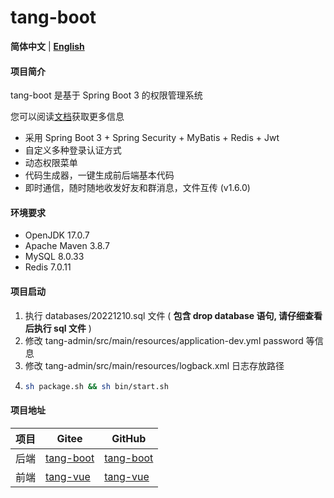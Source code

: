 # tang-boot

**简体中文** | [**English**](./README.en.md)

#### 项目简介

tang-boot 是基于 Spring Boot 3 的权限管理系统

您可以阅读[文档](https://tangllty.eu.org/)获取更多信息

* 采用 Spring Boot 3 + Spring Security + MyBatis + Redis + Jwt
* 自定义多种登录认证方式
* 动态权限菜单
* 代码生成器，一键生成前后端基本代码
* 即时通信，随时随地收发好友和群消息，文件互传 (v1.6.0)

#### 环境要求

* OpenJDK 17.0.7
* Apache Maven 3.8.7
* MySQL 8.0.33
* Redis 7.0.11

#### 项目启动

1. 执行 databases/20221210.sql 文件 ( **包含 drop database 语句, 请仔细查看后执行 sql 文件** )
2. 修改 tang-admin/src/main/resources/application-dev.yml password 等信息
3. 修改 tang-admin/src/main/resources/logback.xml 日志存放路径
4. ```bash
   sh package.sh && sh bin/start.sh
   ```

#### 项目地址

| 项目 | Gitee                                          | GitHub                                          |
| ---- | ---------------------------------------------- | ----------------------------------------------- |
| 后端 | [tang-boot](https://gitee.com/tangllty/tang-boot) | [tang-boot](https://github.com/tangllty/tang-boot) |
| 前端 | [tang-vue](https://gitee.com/tangllty/tang-vue)   | [tang-vue](https://github.com/tangllty/tang-vue)   |

